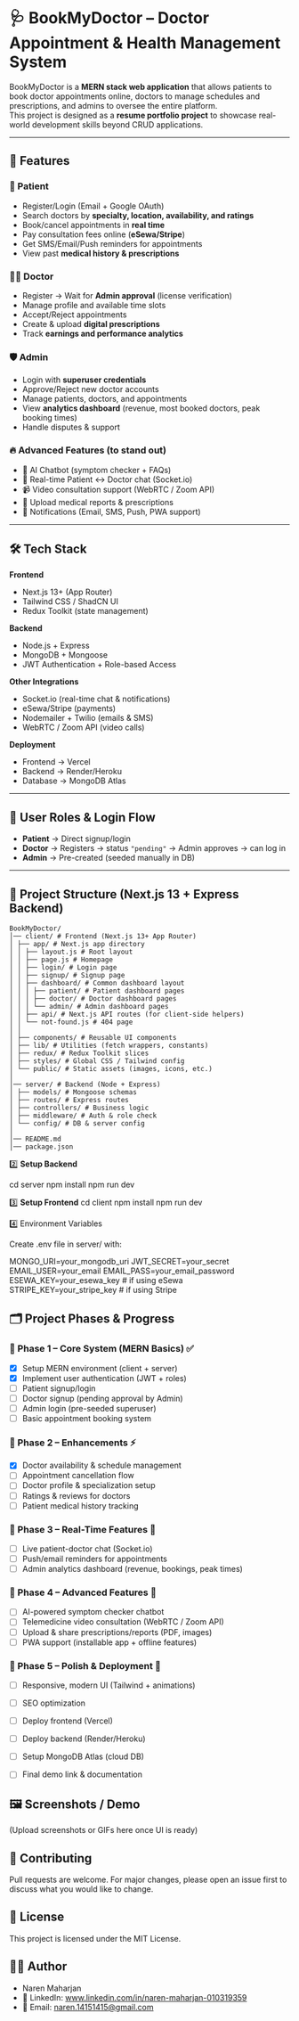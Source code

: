 # 🩺 BookMyDoctor – Doctor Appointment & Health Management System  

BookMyDoctor is a **MERN stack web application** that allows patients to book doctor appointments online, doctors to manage schedules and prescriptions, and admins to oversee the entire platform.  
This project is designed as a **resume portfolio project** to showcase real-world development skills beyond CRUD applications.  

---

## 🚀 Features  

### 👤 Patient  
- Register/Login (Email + Google OAuth)  
- Search doctors by **specialty, location, availability, and ratings**  
- Book/cancel appointments in **real time**  
- Pay consultation fees online (**eSewa/Stripe**)  
- Get SMS/Email/Push reminders for appointments  
- View past **medical history & prescriptions**  

### 👨‍⚕️ Doctor  
- Register → Wait for **Admin approval** (license verification)  
- Manage profile and available time slots  
- Accept/Reject appointments  
- Create & upload **digital prescriptions**  
- Track **earnings and performance analytics**  

### 🛡️ Admin  
- Login with **superuser credentials**  
- Approve/Reject new doctor accounts  
- Manage patients, doctors, and appointments  
- View **analytics dashboard** (revenue, most booked doctors, peak booking times)  
- Handle disputes & support  

### 🔥 Advanced Features (to stand out)  
- 🤖 AI Chatbot (symptom checker + FAQs)  
- 💬 Real-time Patient ↔ Doctor chat (Socket.io)  
- 📹 Video consultation support (WebRTC / Zoom API)  
- 📂 Upload medical reports & prescriptions  
- 🔔 Notifications (Email, SMS, Push, PWA support)  

---

## 🛠️ Tech Stack  

**Frontend**  
- Next.js 13+ (App Router)  
- Tailwind CSS / ShadCN UI  
- Redux Toolkit (state management)  

**Backend**  
- Node.js + Express  
- MongoDB + Mongoose  
- JWT Authentication + Role-based Access  

**Other Integrations**  
- Socket.io (real-time chat & notifications)  
- eSewa/Stripe (payments)  
- Nodemailer + Twilio (emails & SMS)  
- WebRTC / Zoom API (video calls)  

**Deployment**  
- Frontend → Vercel  
- Backend → Render/Heroku  
- Database → MongoDB Atlas  

---

## 🔐 User Roles & Login Flow  

- **Patient** → Direct signup/login  
- **Doctor** → Registers → status `"pending"` → Admin approves → can log in  
- **Admin** → Pre-created (seeded manually in DB)  

---

## 📂 Project Structure (Next.js 13 + Express Backend)

```
BookMyDoctor/
│── client/ # Frontend (Next.js 13+ App Router)
│ ├── app/ # Next.js app directory
│ │ ├── layout.js # Root layout
│ │ ├── page.js # Homepage
│ │ ├── login/ # Login page
│ │ ├── signup/ # Signup page
│ │ ├── dashboard/ # Common dashboard layout
│ │ │ ├── patient/ # Patient dashboard pages
│ │ │ ├── doctor/ # Doctor dashboard pages
│ │ │ └── admin/ # Admin dashboard pages
│ │ ├── api/ # Next.js API routes (for client-side helpers)
│ │ └── not-found.js # 404 page
│ │
│ ├── components/ # Reusable UI components
│ ├── lib/ # Utilities (fetch wrappers, constants)
│ ├── redux/ # Redux Toolkit slices
│ ├── styles/ # Global CSS / Tailwind config
│ └── public/ # Static assets (images, icons, etc.)
│
│── server/ # Backend (Node + Express)
│ ├── models/ # Mongoose schemas
│ ├── routes/ # Express routes
│ ├── controllers/ # Business logic
│ ├── middleware/ # Auth & role check
│ └── config/ # DB & server config
│
│── README.md
│── package.json
```


2️⃣ **Setup Backend**

cd server
npm install
npm run dev


3️⃣ **Setup Frontend**
cd client
npm install
npm run dev


4️⃣ Environment Variables

Create .env file in server/ with:

MONGO_URI=your_mongodb_uri
JWT_SECRET=your_secret
EMAIL_USER=your_email
EMAIL_PASS=your_email_password
ESEWA_KEY=your_esewa_key   # if using eSewa
STRIPE_KEY=your_stripe_key # if using Stripe



## **🗂️ Project Phases & Progress**

### **📌 Phase 1 – Core System (MERN Basics) ✅**
- [x] Setup MERN environment (client + server)
- [x] Implement user authentication (JWT + roles)
- [ ] Patient signup/login
- [ ] Doctor signup (pending approval by Admin)
- [ ] Admin login (pre-seeded superuser)
- [ ] Basic appointment booking system

### **📌 Phase 2 – Enhancements ⚡**
- [x] Doctor availability & schedule management
- [ ] Appointment cancellation flow
- [ ] Doctor profile & specialization setup
- [ ] Ratings & reviews for doctors
- [ ] Patient medical history tracking

### **📌 Phase 3 – Real-Time Features 🔔**
- [ ] Live patient-doctor chat (Socket.io)
- [ ] Push/email reminders for appointments
- [ ] Admin analytics dashboard (revenue, bookings, peak times)

### **📌 Phase 4 – Advanced Features 🤖**
- [ ] AI-powered symptom checker chatbot
- [ ] Telemedicine video consultation (WebRTC / Zoom API)
- [ ] Upload & share prescriptions/reports (PDF, images)
- [ ] PWA support (installable app + offline features)

### **📌 Phase 5 – Polish & Deployment 🚀**
- [ ] Responsive, modern UI (Tailwind + animations)
- [ ] SEO optimization
- [ ] Deploy frontend (Vercel)
- [ ] Deploy backend (Render/Heroku)
- [ ] Setup MongoDB Atlas (cloud DB)
- [ ] Final demo link & documentation





## **🖼️ Screenshots / Demo**

(Upload screenshots or GIFs here once UI is ready)



## **🤝 Contributing**

Pull requests are welcome. For major changes, please open an issue first to discuss what you would like to change.



## **📜 License**

This project is licensed under the MIT License.



## **👨‍💻 Author**

-  Naren Maharjan
- 💼 LinkedIn: www.linkedin.com/in/naren-maharjan-010319359
- 📧 Email: naren.14151415@gmail.com  


